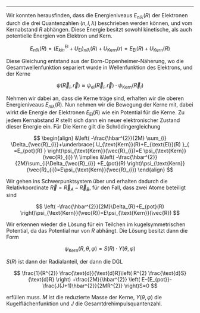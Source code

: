 ***

Wir konnten herausfinden, dass die Energieniveaus $E_{nl\lambda}(R)$ der Elektronen durch die drei Quantenzahlen $(n,l,\lambda)$ beschrieben werden können, und vom Kernabstand $R$ abhängen. Diese Energie besitzt sowohl kinetische, als auch potentielle Energien von Elektron und Kern.

$$
E_{nl\lambda}(R)=(E_{kin}^{\text{El}}+U_{\text{El}})_{nl\lambda}(R)+U_{\text{Kern}}(r)=E_{\text{El}}(R)+U_{\text{Kern}}(R)
$$

Diese Gleichung entstand aus der Born-Oppenheimer-Näherung, wo die Gesamtwellenfunktion separiert wurde in Wellenfunktion des Elektrons, und der Kerne

$$
\psi(\vec{R}_{i},\vec{r})\approx \psi_{\text{el}}(\vec{R}_{i},\vec{r})\cdot \psi_{\text{Kern}}(\vec{R}_{i})
$$

Nehmen wir dabei an, dass die Kerne träge sind, erhalten wir die oberen Energieniveaus $E_{nl\lambda}(R)$. Nun nehmen wir die Bewegung der Kerne mit, dabei wirkt die Energie der Elektronen $E_{\text{El}}(R)$ wie ein Potential für die Kerne. Zu jedem Kernabstand $R$ stellt sich dann ein neuer elektronischer Zustand dieser Energie ein. Für Die Kerne gilt die Schrödingergleichung

$$
\begin{align}
&\left( -\frac{\hbar^{2}}{2M} \sum_{i} \Delta_{\vec{R}_{i}}+\underbrace{ U_{\text{Kern}}(R)+E_{\text{El}}(R) }_{ =E_{pot}(R) } \right)\psi_{\text{Kern}}(\vec{R}_{i})=E \psi_{\text{Kern}}(\vec{R}_{i}) \\
\implies &\left( -\frac{\hbar^{2}}{2M}\sum_{i}\Delta_{\vec{R}_{i}} +E_{pot}(R) \right)\psi_{\text{Kern}}(\vec{R}_{i})=E\psi_{\text{Kern}}(\vec{R}_{i})
\end{align}
$$

Wir gehen ins Schwerpunktsystem über und erhalten dadurch die Relativkoordinate $\vec{R}=\vec{R}_{A}-\vec{R}_{B}$, für den Fall, dass zwei Atome beteiligt sind

$$
\left( -\frac{\hbar^{2}}{2M}\Delta_{R}+E_{pot}(R) \right)\psi_{\text{Kern}}(\vec{R})=E\psi_{\text{Kern}}(\vec{R})
$$

Wir erkennen wieder die Lösung für ein Teilchen im kugelsymmetrischen Potential, da das Potential nur von $R$ abhängt. Die Lösung besitzt dann die Form

$$
\psi_{\text{Kern}}(R,\theta,\varphi)=S(R)\cdot Y(\theta,\varphi)
$$

$S(R)$ ist dann der Radialanteil, der dann die DGL

$$
\frac{1}{R^{2}} \frac{\text{d}}{\text{d}R}\left( R^{2} \frac{\text{d}S}{\text{d}R}  \right) +\frac{2M}{\hbar^{2}} \left( E-{E_{pot}}-\frac{J(J+1)\hbar^{2}}{2MR^{2}} \right)S=0
$$

erfüllen muss. $M$ ist die reduzierte Masse der Kerne, $Y(\theta,\varphi)$ die Kugelflächenfunktion und $J$ die Gesamtdrehimpulsquantenzahl.